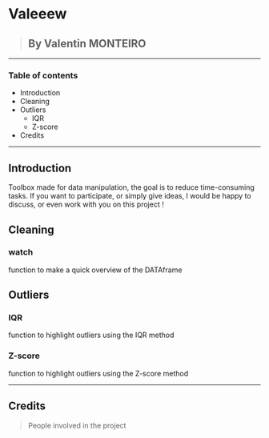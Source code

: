 # Valeeew

> ## By Valentin MONTEIRO
___
### Table of contents
- Introduction
- Cleaning
- Outliers
  - IQR
  - Z-score
- Credits
___
## Introduction

Toolbox made for data manipulation, the goal is to reduce time-consuming tasks. If you want to participate, or simply give ideas, I would be happy to discuss, or even work with you on this project ! 

## Cleaning
### watch
function to make a quick overview of the DATAframe
## Outliers
### IQR
function to highlight outliers using the IQR method
### Z-score
function to highlight outliers using the Z-score method
___
## Credits
> People involved in the project